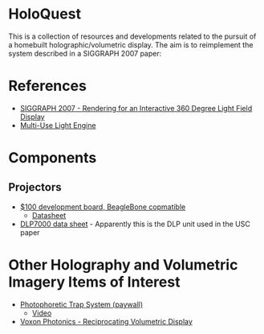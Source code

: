 # HoloQuest

This is a collection of resources and developments related to the pursuit of a homebuilt holographic/volumetric display.
The aim is to reimplement the system described in a SIGGRAPH 2007 paper:

# References

* [SIGGRAPH 2007 - Rendering for an Interactive 360 Degree Light Field Display](http://gl.ict.usc.edu/Research/3DDisplay/3DDisplay_USCICT_SIGGRAPH2007.pdf)
* [Multi-Use Light Engine](http://www.polarisroad.com/mule.pdf)


# Components
## Projectors
* [$100 development board, BeagleBone copmatible](https://www.digikey.com/product-detail/en/texas-instruments/DLPDLCR2000EVM/296-47119-ND/7598640)
    * [Datasheet](http://www.ti.com/lit/ug/dlpu049c/dlpu049c.pdf)
* [DLP7000 data sheet](http://www.ti.com/lit/ds/symlink/dlp7000.pdf) - Apparently this is the DLP unit used in the USC paper


# Other Holography and Volumetric Imagery Items of Interest

* [Photophoretic Trap System (paywall)](https://www.nature.com/articles/nature25176)
    * [Video](https://www.youtube.com/watch?v=YRZMdQOMPNQ)
* [Voxon Photonics - Reciprocating Volumetric Display](https://www.youtube.com/watch?v=FVYoWsxqK8g)

